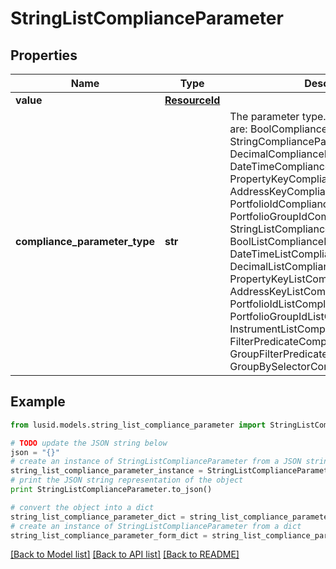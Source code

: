 # StringListComplianceParameter


## Properties
Name | Type | Description | Notes
------------ | ------------- | ------------- | -------------
**value** | [**ResourceId**](ResourceId.md) |  | 
**compliance_parameter_type** | **str** | The parameter type. The available values are: BoolComplianceParameter, StringComplianceParameter, DecimalComplianceParameter, DateTimeComplianceParameter, PropertyKeyComplianceParameter, AddressKeyComplianceParameter, PortfolioIdComplianceParameter, PortfolioGroupIdComplianceParameter, StringListComplianceParameter, BoolListComplianceParameter, DateTimeListComplianceParameter, DecimalListComplianceParameter, PropertyKeyListComplianceParameter, AddressKeyListComplianceParameter, PortfolioIdListComplianceParameter, PortfolioGroupIdListComplianceParameter, InstrumentListComplianceParameter, FilterPredicateComplianceParameter, GroupFilterPredicateComplianceParameter, GroupBySelectorComplianceParameter | 

## Example

```python
from lusid.models.string_list_compliance_parameter import StringListComplianceParameter

# TODO update the JSON string below
json = "{}"
# create an instance of StringListComplianceParameter from a JSON string
string_list_compliance_parameter_instance = StringListComplianceParameter.from_json(json)
# print the JSON string representation of the object
print StringListComplianceParameter.to_json()

# convert the object into a dict
string_list_compliance_parameter_dict = string_list_compliance_parameter_instance.to_dict()
# create an instance of StringListComplianceParameter from a dict
string_list_compliance_parameter_form_dict = string_list_compliance_parameter.from_dict(string_list_compliance_parameter_dict)
```
[[Back to Model list]](../README.md#documentation-for-models) [[Back to API list]](../README.md#documentation-for-api-endpoints) [[Back to README]](../README.md)


